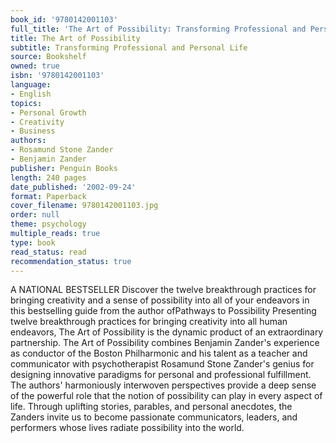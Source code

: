 ```yaml
---
book_id: '9780142001103'
full_title: 'The Art of Possibility: Transforming Professional and Personal Life'
title: The Art of Possibility
subtitle: Transforming Professional and Personal Life
source: Bookshelf
owned: true
isbn: '9780142001103'
language:
- English
topics:
- Personal Growth
- Creativity
- Business
authors:
- Rosamund Stone Zander
- Benjamin Zander
publisher: Penguin Books
length: 240 pages
date_published: '2002-09-24'
format: Paperback
cover_filename: 9780142001103.jpg
order: null
theme: psychology
multiple_reads: true
type: book
read_status: read
recommendation_status: true
---
```

A NATIONAL BESTSELLER
Discover the twelve breakthrough practices for bringing creativity and a sense of possibility into all of your endeavors in this bestselling guide from the author ofPathways to Possibility
Presenting twelve breakthrough practices for bringing creativity into all human endeavors, The Art of Possibility is the dynamic product of an extraordinary partnership. The Art of Possibility combines Benjamin Zander's experience as conductor of the Boston Philharmonic and his talent as a teacher and communicator with psychotherapist Rosamund Stone Zander's genius for designing innovative paradigms for personal and professional fulfillment. The authors' harmoniously interwoven perspectives provide a deep sense of the powerful role that the notion of possibility can play in every aspect of life. Through uplifting stories, parables, and personal anecdotes, the Zanders invite us to become passionate communicators, leaders, and performers whose lives radiate possibility into the world.
